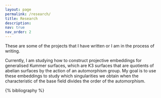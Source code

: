 ```yaml
---
layout: page
permalink: /research/
title: Research
description: 
nav: true
nav_order: 2
---
```


These are some of the projects that I have written or I am in the process of writing.

Currently, I am studying how to construct projective embeddings for generalised Kummer surfaces, which are K3 surfaces that are quotients of abelian surfaces by the action of an automorphism group. My goal is to use these embeddings to study which singularities we obtain when the characteristic of the base field divides the order of the automorphism.

<!-- _pages/publications.md -->

<!-- Bibsearch Feature -->

<!--{% include bib_search.liquid %}-->

<div class="publications">

{% bibliography %}

</div>
